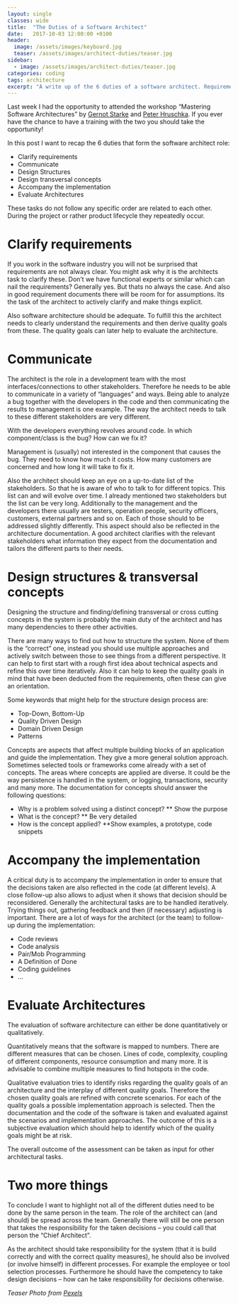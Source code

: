 ```yaml
---
layout: single
classes: wide
title:  "The Duties of a Software Architect"
date:   2017-10-03 12:00:00 +0100
header:
  image: /assets/images/keyboard.jpg
  teaser: /assets/images/architect-duties/teaser.jpg
sidebar:
  - image: /assets/images/architect-duties/teaser.jpg
categories: coding
tags: architecture
excerpt: "A write up of the 6 duties of a software architect. Requirement clarification, Communication, Structure Design, Transversal Concepts Design, Implementation Accompaniment and Architecture Evaluation"
---
```

Last week I had the opportunity to attended the workshop “Mastering Software Architectures” by [Gernot Starke][gernot-starke] and [Peter Hruschka][peter-hruschka].
If you ever have the chance to have a training with the two you should take the opportunity!

In this post I want to recap the 6 duties that form the software architect role:

* Clarify requirements
* Communicate
* Design Structures
* Design transversal concepts
* Accompany the implementation
* Evaluate Architectures


These tasks do not follow any specific order are related to each other. During the project or rather product lifecycle they repeatedly occur.


# Clarify requirements
If you work in the software industry you will not be surprised that requirements are not always clear. You might ask why it is the architects task to clarify these. Don’t we have functional experts or similar which can nail the requirements? Generally yes. But thats no always the case. And also in good requirement documents there will be room for for assumptions.
Its the task of the architect to actively clarify and make things explicit.

Also software architecture should be adequate. To fulfill this the architect needs to clearly understand the requirements and then derive quality goals from these. The quality goals can later help to evaluate the architecture.

# Communicate
The architect is the role in a development team with the most interfaces/connections to other stakeholders. Therefore he needs to be able to communicate in a variety of “languages” and ways.
Being able to analyze a bug together with the developers in the code and then communicating the results to management is one example. The way the architect needs to talk to these different stakeholders are very different.

With the developers everything revolves around code. In which component/class is the bug? How can we fix it?

Management is (usually) not interested in the component that causes the bug. They need to know how much it costs. How many customers are concerned and how long it will take to fix it.

Also the architect should keep an eye on a up-to-date list of the stakeholders. So that he is aware of who to talk to for different topics. This list can and will evolve over time. I already mentioned two stakeholders but the list can be very long. Additionally to the management and the developers there usually are testers, operation people, security officers, customers, external partners and so on. Each of those should to be addressed slightly differently.
This aspect should also be reflected in the architecture documentation. A good architect clarifies with the relevant stakeholders what information they expect from the documentation and tailors the different parts to their needs.


# Design structures & transversal concepts
Designing the structure and finding/defining transversal or cross cutting concepts in the system is probably the main duty of the architect and has many dependencies to there other activities.

There are many ways to find out how to structure the system. None of them is the “correct” one, instead you should use multiple approaches and actively switch between those to see things from a different perspective. It can help to first start with a rough first idea about technical aspects and refine this over time iteratively. Also it can help to keep the quality goals in mind that have been deducted from the requirements, often these can give an orientation.

Some keywords that might help for the structure design process are:

* Top-Down, Bottom-Up
* Quality Driven Design
* Domain Driven Design
* Patterns

Concepts are aspects that affect multiple building blocks of an application and guide the implementation. They give a more general solution approach. Sometimes selected tools or frameworks come already with a set of concepts. The areas where concepts are applied are diverse.
It could be the way persistence is handled in the system, or logging, transactions, security and many more.
The documentation for concepts should answer the following questions:

* Why is a problem solved using a distinct concept?
** Show the purpose
* What is the concept?
** Be very detailed
* How is the concept applied?
**Show examples, a prototype, code snippets


# Accompany the implementation
A critical duty is to accompany the implementation in order to ensure that the decisions taken are also reflected in the code (at different levels). 
A close follow-up also allows to adjust when it shows that decision should be reconsidered. Generally the architectural tasks are to be handled iteratively. Trying things out, gathering feedback and then (if necessary) adjusting is important.
There are a lot of ways for the architect (or the team) to follow-up during the implementation:

* Code reviews
* Code analysis
* Pair/Mob Programming
* A Definition of Done
* Coding guidelines
* …

# Evaluate Architectures
The evaluation of software architecture can either be done quantitatively or qualitatively.

Quantitatively means that the software is mapped to numbers. There are different measures that can be chosen. Lines of code, complexity, coupling of different components, resource consumption and many more.
It is advisable to combine multiple measures to find hotspots in the code.

Qualitative evaluation tries to identify risks regarding the quality goals of an architecture and the interplay of different quality goals.
Therefore the chosen quality goals are refined with concrete scenarios. For each of the quality goals a possible implementation approach is selected.
Then the documentation and the code of the software is taken and evaluated against the scenarios and implementation approaches.
The outcome of this is a subjective evaluation which should help to identify which of the quality goals might be at risk.

The overall outcome of the assessment can be taken as input for other architectural tasks.

# Two more things
To conclude I want to highlight not all of the different duties need to be done by the same person in the team. The role of the architect can (and should) be spread across the team. Generally there will still be one person that takes the responsibility for the taken decisions – you could call that person the “Chief Architect”.

As the architect should take responsibility for the system (that it is build correctly and with the correct quality measures), he should also be involved (or involve himself) in different processes. For example the employee or tool selection processes. Furthermore he should have the competency to take design decisions – how can he take responsibility for decisions otherwise.


_Teaser Photo from [Pexels][pexels-teaser]_

[gernot-starke]: http://gernotstarke.de/
[peter-hruschka]: http://www.peterhruschka.eu/
[pexels-teaser]: https://www.pexels.com/de-de/foto/arbeit-arbeitsplatz-buro-business-273222/

